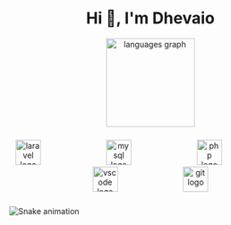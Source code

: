 <h1 align="center">Hi 👋, I'm Dhevaio</h1>

<div align="center">
  <img src="https://github-readme-stats.vercel.app/api/top-langs?username=DhevaioBeruatwarin&locale=en&hide_title=false&layout=compact&card_width=320&langs_count=4&theme=dracula&hide_border=false&order=2" height="158" alt="languages graph"  />
</div>

###

<div align="center">
  <img src="https://cdn.jsdelivr.net/gh/devicons/devicon/icons/laravel/laravel-original.svg" height="45" alt="laravel logo"  />
  <img width="109" />
  <img src="https://cdn.jsdelivr.net/gh/devicons/devicon/icons/mysql/mysql-original.svg" height="45" alt="mysql logo"  />
  <img width="109" />
  <img src="https://cdn.jsdelivr.net/gh/devicons/devicon/icons/php/php-original.svg" height="45" alt="php logo"  />
  <img width="109" />
  <img src="https://cdn.jsdelivr.net/gh/devicons/devicon/icons/vscode/vscode-original.svg" height="45" alt="vscode logo"  />
  <img width="109" />
  <img src="https://cdn.jsdelivr.net/gh/devicons/devicon/icons/git/git-original.svg" height="45" alt="git logo"  />
</div>

###

<img src="https://raw.githubusercontent.com/DhevaioBeruatwarin/DhevaioBeruatwarin/output/snake.svg" alt="Snake animation" />

###
